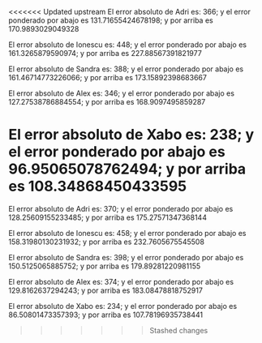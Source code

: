 <<<<<<< Updated upstream
El error absoluto de Adri es: 366; y el error ponderado por abajo es 131.71655424678198; y por arriba es 170.9893029049328 

El error absoluto de Ionescu es: 448; y el error ponderado por abajo es 161.3265879590974; y por arriba es 227.88567391821977 

El error absoluto de Sandra es: 388; y el error ponderado por abajo es 161.46714773226066; y por arriba es 173.15892398683667 

El error absoluto de Alex es: 346; y el error ponderado por abajo es 127.27538786884554; y por arriba es 168.9097495859287 

El error absoluto de Xabo es: 238; y el error ponderado por abajo es 96.95065078762494; y por arriba es 108.34868450433595 
=======
El error absoluto de Adri es: 370; y el error ponderado por abajo es 128.25609155233485; y por arriba es 175.27571347368144 

El error absoluto de Ionescu es: 458; y el error ponderado por abajo es 158.31980130231932; y por arriba es 232.7605675545508 

El error absoluto de Sandra es: 398; y el error ponderado por abajo es 150.5125065885752; y por arriba es 179.89281220981155 

El error absoluto de Alex es: 374; y el error ponderado por abajo es 129.8162637294243; y por arriba es 183.08478818752917 

El error absoluto de Xabo es: 234; y el error ponderado por abajo es 86.50801473357393; y por arriba es 107.78196935738441 
>>>>>>> Stashed changes

